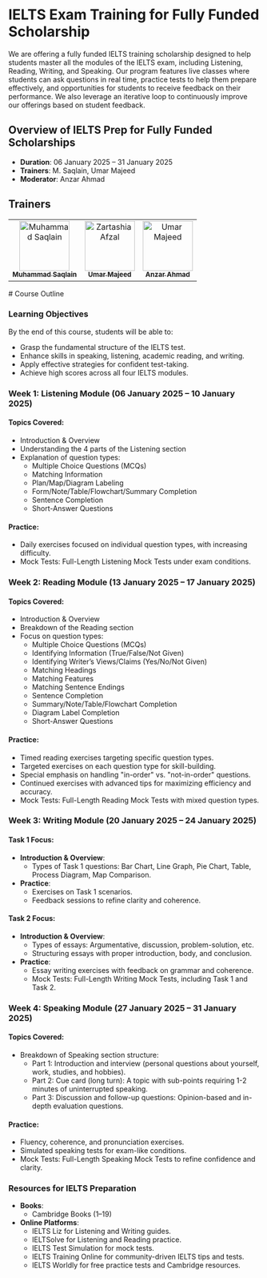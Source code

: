 # IELTS Exam Training for Fully Funded Scholarship
We are offering a fully funded IELTS training scholarship designed to help students master all the modules of the IELTS exam, including Listening, Reading, Writing, and Speaking. Our program features live classes where students can ask questions in real time, practice tests to help them prepare effectively, and opportunities for students to receive feedback on their performance. We also leverage an iterative loop to continuously improve our offerings based on student feedback.

## Overview of IELTS Prep for Fully Funded Scholarships
- **Duration**: 06 January 2025 – 31 January 2025
- **Trainers**: M. Saqlain, Umar Majeed  
- **Moderator**: Anzar Ahmad

## Trainers

<table >
  <tbody>
    <tr>
      <td align="center">
        <a href="https://github.com/MohSaqlainn">
        <img src="https://avatars.githubusercontent.com/u/77551019?v=4" width="100px;" alt="Muhammad Saqlain"/>
          <br />
          <sub><b>Muhammad Saqlain</b></sub>
        </a> 
      </td>
      <td align="center">
        <a href="https://www.linkedin.com/in/umarmajeedofficial/">
          <img src="https://media.licdn.com/dms/image/v2/D4D03AQHIX-rvPa8dGg/profile-displayphoto-shrink_200_200/profile-displayphoto-shrink_200_200/0/1730367348647?e=1742428800&v=beta&t=j9JnqpmOklQxQL57AZdBt1kd0cfP0cSlK8MMN0RfejA" width="100px;" alt="Zartashia Afzal"/>
          <br />
          <sub><b>Umar Majeed</b></sub>
        </a> 
      </td>
      <td align="center">
        <a href="https://www.linkedin.com/in/anzarahmad100/">
          <img src="https://media.licdn.com/dms/image/v2/D4D03AQHdeCo2EQV-mg/profile-displayphoto-shrink_200_200/profile-displayphoto-shrink_200_200/0/1727358433011?e=1742428800&v=beta&t=Q9oHrwTwoStyIGlZsL9Iesc_qLDYt0M7aP8fTf4Arts" width="100px;" alt="Umar Majeed"/>
          <br />
          <sub><b>Anzar Ahmad</b></sub>
        </a> 
      </td>
   </tr>
  </tbody>
<table>
# Course Outline

### Learning Objectives
By the end of this course, students will be able to:
- Grasp the fundamental structure of the IELTS test.
- Enhance skills in speaking, listening, academic reading, and writing.
- Apply effective strategies for confident test-taking.
- Achieve high scores across all four IELTS modules.

### Week 1: Listening Module (06 January 2025 – 10 January 2025)
#### Topics Covered:
- Introduction & Overview
- Understanding the 4 parts of the Listening section
- Explanation of question types:
  - Multiple Choice Questions (MCQs)
  - Matching Information
  - Plan/Map/Diagram Labeling
  - Form/Note/Table/Flowchart/Summary Completion
  - Sentence Completion
  - Short-Answer Questions

#### Practice:
- Daily exercises focused on individual question types, with increasing difficulty.
- Mock Tests: Full-Length Listening Mock Tests under exam conditions.

### Week 2: Reading Module (13 January 2025 – 17 January 2025)
#### Topics Covered:
- Introduction & Overview
- Breakdown of the Reading section
- Focus on question types:
  - Multiple Choice Questions (MCQs)
  - Identifying Information (True/False/Not Given)
  - Identifying Writer’s Views/Claims (Yes/No/Not Given)
  - Matching Headings
  - Matching Features
  - Matching Sentence Endings
  - Sentence Completion
  - Summary/Note/Table/Flowchart Completion
  - Diagram Label Completion
  - Short-Answer Questions

#### Practice:
- Timed reading exercises targeting specific question types.
- Targeted exercises on each question type for skill-building.
- Special emphasis on handling "in-order" vs. "not-in-order" questions.
- Continued exercises with advanced tips for maximizing efficiency and accuracy.
- Mock Tests: Full-Length Reading Mock Tests with mixed question types.

### Week 3: Writing Module (20 January 2025 – 24 January 2025)
#### Task 1 Focus:
- **Introduction & Overview**:
  - Types of Task 1 questions: Bar Chart, Line Graph, Pie Chart, Table, Process Diagram, Map Comparison.
- **Practice**:
  - Exercises on Task 1 scenarios.
  - Feedback sessions to refine clarity and coherence.

#### Task 2 Focus:
- **Introduction & Overview**:
  - Types of essays: Argumentative, discussion, problem-solution, etc.
  - Structuring essays with proper introduction, body, and conclusion.
- **Practice**:
  - Essay writing exercises with feedback on grammar and coherence.
  - Mock Tests: Full-Length Writing Mock Tests, including Task 1 and Task 2.

### Week 4: Speaking Module (27 January 2025 – 31 January 2025)
#### Topics Covered:
- Breakdown of Speaking section structure:
  - Part 1: Introduction and interview (personal questions about yourself, work, studies, and hobbies).
  - Part 2: Cue card (long turn): A topic with sub-points requiring 1-2 minutes of uninterrupted speaking.
  - Part 3: Discussion and follow-up questions: Opinion-based and in-depth evaluation questions.

#### Practice:
- Fluency, coherence, and pronunciation exercises.
- Simulated speaking tests for exam-like conditions.
- Mock Tests: Full-Length Speaking Mock Tests to refine confidence and clarity.

### Resources for IELTS Preparation
- **Books**:
  - Cambridge Books (1–19)
- **Online Platforms**:
  - IELTS Liz for Listening and Writing guides.
  - IELTSolve for Listening and Reading practice.
  - IELTS Test Simulation for mock tests.
  - IELTS Training Online for community-driven IELTS tips and tests.
  - IELTS Worldly for free practice tests and Cambridge resources.

